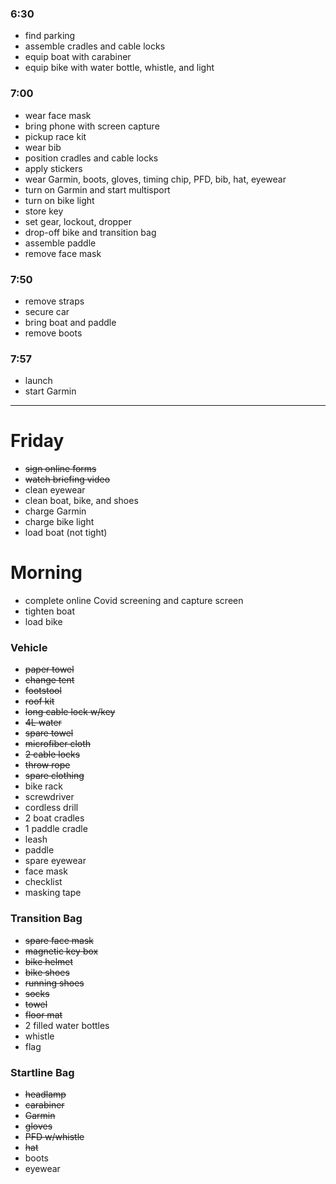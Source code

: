 ### 6:30

- find parking
- assemble cradles and cable locks
- equip boat with carabiner
- equip bike with water bottle, whistle, and light

### 7:00

- wear face mask
- bring phone with screen capture
- pickup race kit
- wear bib
- position cradles and cable locks
- apply stickers
- wear Garmin, boots, gloves, timing chip, PFD, bib, hat, eyewear
- turn on Garmin and start multisport
- turn on bike light
- store key
- set gear, lockout, dropper
- drop-off bike and transition bag
- assemble paddle
- remove face mask

### 7:50

- remove straps
- secure car
- bring boat and paddle
- remove boots

### 7:57

- launch
- start Garmin

---

# Friday

- ~~sign online forms~~
- ~~watch briefing video~~
- clean eyewear
- clean boat, bike, and shoes
- charge Garmin
- charge bike light
- load boat (not tight)

# Morning

- complete online Covid screening and capture screen
- tighten boat
- load bike

### Vehicle

- ~~paper towel~~
- ~~change tent~~
- ~~footstool~~
- ~~roof kit~~
- ~~long cable lock w/key~~
- ~~4L water~~
- ~~spare towel~~
- ~~microfiber cloth~~
- ~~2 cable locks~~
- ~~throw rope~~
- ~~spare clothing~~
- bike rack
- screwdriver
- cordless drill
- 2 boat cradles
- 1 paddle cradle
- leash
- paddle
- spare eyewear
- face mask
- checklist
- masking tape

### Transition Bag

- ~~spare face mask~~
- ~~magnetic key box~~
- ~~bike helmet~~
- ~~bike shoes~~
- ~~running shoes~~
- ~~socks~~
- ~~towel~~
- ~~floor mat~~
- 2 filled water bottles
- whistle
- flag

### Startline Bag

- ~~headlamp~~
- ~~carabiner~~
- ~~Garmin~~
- ~~gloves~~
- ~~PFD w/whistle~~
- ~~hat~~
- boots
- eyewear
